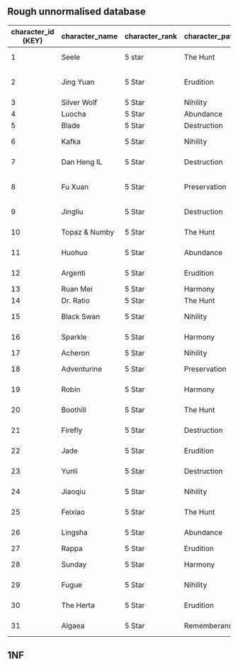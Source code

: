 ## Rough unnormalised database

| character_id (KEY)    | character_name  | character_rank    | character_path  | character_element | gatcha_banner | versions | pull amount   |
|-----------------------|-----------------|-------------------|-----------------|-------------------|---------------|----------|------|
| 1 | Seele | 5 star | The Hunt | Quantum | Butterfly on Swordtip | 1.0, 1.4 | 0
| 2 | Jing Yuan | 5 Star | Erudition | Lightning | Swirl of Heavenly Spear | 1.0, 2.0, 2.7 | 10
| 3 | Silver Wolf | 5 Star | Nihility | Quantum | Contract Zero | 1.1, 3.0 |  0
| 4 | Luocha | 5 Star | Abundance | Imaginary | Laic Pursuit | 1.1, 2.1 | 0
| 5 | Blade | 5 Star | Destruction | Wind | A Lost Soul | 1.2, 1.6 | 0
| 6 | Kafka | 5 Star | Nihility | Lightning | Indelible Coterie | 1.2, 1.6, 2.5 | 0
| 7 | Dan Heng IL | 5 Star | Destruction | Imaginary | Epochal Spectrum | 1.3, 2.0, 2.6 | 0
| 8 | Fu Xuan | 5 Star | Preservation | Quantum | Forseen, Foreknown, Foretold | 1.3, 2.2 | 0
| 9 | Jingliu | 5 Star | Destruction | Ice | Gentle Eclipse of the Moon | 1.4, 2.1 | 0
| 10 | Topaz & Numby | 5 Star | The Hunt | Fire | Sunset Clause | 1.4, 2.2  2.5 | 50
| 11 | Huohuo | 5 Star | Abundance | Wind | Bloom in Gloom | 1.5, 2.4 | 0
| 12 | Argenti | 5 Star | Erudition | Physical | Thorns of Scented Crown | 1.5, 2.3 | 0
| 13 | Ruan Mei | 5 Star | Harmony | Ice | Floral Triptych | 1.6, 2.3 | 0
| 14 | Dr. Ratio | 5 Star | The Hunt | Imaginary | Panta Rhei | 1.6 | 0
| 15 | Black Swan | 5 Star | Nihility | Wind | Indelible Coterie | 2.0, 2.5 | 0
| 16 | Sparkle | 5 Star | Harmony | Quantum | Sparkling Splendor | 2.0, 2.4 | 0
| 17 | Acheron | 5 Star | Nihility | Lightning | Words of Yore | 2.1, 2.6 | 0
| 18 | Adventurine | 5 Star | Preservation | Imaginary | Gilded Imprisonment | 2.1, 2.6 | 0
| 19 | Robin | 5 Star | Harmony | Physical | Just Intonation | 2.2, 2.5, 3.0 | 0
| 20 | Boothill | 5 Star | The Hunt | Physical | Dusty Trail's Lone Star | 2.2, 3.0 | 0
| 21 | Firefly | 5 Star | Destruction | Fire | Firefull Flyshine | 2.3, 2.7 | 0
| 22 | Jade | 5 Star | Erudition | Quantum | Lien on Life, Lease on Fate | 2.3, 3.0 | 0
| 23 | Yunli | 5 Star | Destruction | Physcial | Earth Hurled, Ether Curled | 2.4 | 0
| 24 | Jiaoqiu | 5 Star | Nihility | Fire | Cauldron Contrivance | 2.4 | 0
| 25 | Feixiao | 5 Star | The Hunt | Wind | Stormrider's Bolt | 2.5, 3.0 | 0
| 26 | Lingsha | 5 Star | Abundance | Fire | Let Scent Sink In | 2.5, 3.0 | 0
| 27 | Rappa | 5 Star | Erudition | Imaginary | Eyes of a Ninja | 2.6 | 0
| 28 | Sunday | 5 Star | Harmony | Imaginary | Eyes to the Stars | 2.7 | 0
| 29 | Fugue | 5 Star | Nihility | Fire | The Long Voyage Home | 2.7 | 0
| 30 | The Herta | 5 Star | Erudition | Ice | Message From Beyond | 3.0 | 0
| 31 | Algaea | 5 Star | Rememberance | Lightning | Time Woven Into Gold | 3.0 | 0

## 1NF


